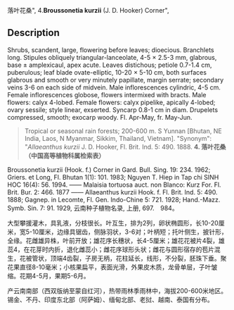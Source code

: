 落叶花桑",
4.**Broussonetia kurzii** (J. D. Hooker) Corner",

## Description
Shrubs, scandent, large, flowering before leaves; dioecious. Branchlets long. Stipules obliquely triangular-lanceolate, 4-5 × 2.5-3 mm, glabrous, base ± amplexicaul, apex acute. Leaves distichous; petiole 0.7-1.4 cm, puberulous; leaf blade ovate-elliptic, 10-20 × 5-10 cm, both surfaces glabrous and smooth or very minutely papillate, margin serrate; secondary veins 3-6 on each side of midvein. Male inflorescences cylindric, 4-5 cm. Female inflorescences globose, flowers intermixed with bracts. Male flowers: calyx 4-lobed. Female flowers: calyx pipelike, apically 4-lobed; ovary sessile; style linear, exserted. Syncarp 0.8-1 cm in diam. Drupelets compressed, smooth; exocarp woody. Fl. Apr-May, fr. May-Jun.

> Tropical or seasonal rain forests; 200-600 m. S Yunnan [Bhutan, NE India, Laos, N Myanmar, Sikkim, Thailand, Vietnam].
  "Synonym": "*Allaeanthus* *kurzii* J. D. Hooker, Fl. Brit. Ind. 5: 490. 1888.
**4. 落叶花桑（中国高等植物科属检索表）**

Broussonetia kurzii (Hook. f.) Corner in Gard. Bull. Sing. 19: 234. 1962; Griers. et Long, Fl. Bhutan 1(1): 101. 1983; Nguyen T. Hiep in Tap chi SINH HOC 16(4): 56. 1994. —— Malaisia tortuosa auct. non Blanco: Kurz For. Fl. Brit. Bur. 2: 466. 1877 —— Allaeanthus kurzii Hook. f. Fl. Brit. Ind. 5: 490. 1888; Gagnep. in Lecomte, Fl. Gen. Indo-Chine 5: 721. 1928; Hand.-Mazz. Symb. Sin. 7: 91. 1929, 云南种子植物名录, 上册, 697.　984。

大型攀援灌木，具乳液，分枝很长。叶互生，排为2列，卵状椭圆形，长10-20厘米，宽5-10厘米，边缘具锯齿，侧脉羽状，3-6对；叶柄短；托叶侧生，披针形，全缘。花雌雄异株，叶前开放；雄花序长穗状，长4-5厘米；雄花花被片4裂，雄蕊4，在花芽时内折，退化雌蕊小；雌花序球形头状；雌花与圆形宿存的苞片混生，花被管状，顶端4齿裂，子房无柄，花柱延长，线形，不分裂，胚珠下垂。聚花果直径8-10毫米；小核果扁平，表面光滑，外果皮木质，龙骨单层，子叶皱缩。花期4-5月，果期5-6月。

产云南南部（西双版纳至蒙自红河），热带雨林季雨林中，海拔200-600米地区。锡金、不丹、印度东北部（阿萨姆）、缅甸北部、老挝、越南、泰国有分布。
